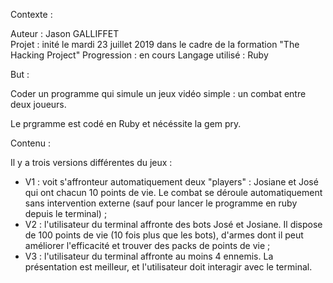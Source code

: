 Contexte : 

Auteur : Jason GALLIFFET  
Projet : inité le mardi 23 juillet 2019 dans le cadre de la formation "The Hacking Project"
Progression : en cours
Langage utilisé : Ruby 



But : 

Coder un programme qui simule un jeux vidéo simple : un combat entre deux joueurs. 

Le prgramme est codé en Ruby et nécéssite la gem pry. 



Contenu : 

Il y a trois versions différentes du jeux : 
- V1 : voit s'affronteur automatiquement deux "players" : Josiane et José qui ont chacun 10 points de vie. Le combat se déroule automatiquement sans intervention externe (sauf pour lancer le programme en ruby depuis le terminal) ; 
- V2 : l'utilisateur du terminal affronte des bots José et Josiane. Il dispose de 100 points de vie (10 fois plus que les bots), d'armes dont il peut améliorer l'efficacité et trouver des packs de points de vie ; 
- V3 : l'utilisateur du terminal affronte au moins 4 ennemis. La présentation est meilleur, et l'utilisateur doit interagir avec le terminal. 


